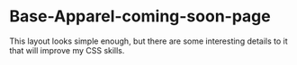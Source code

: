 # Base-Apparel-coming-soon-page
This layout looks simple enough, but there are some interesting details to it that will improve my CSS skills.

